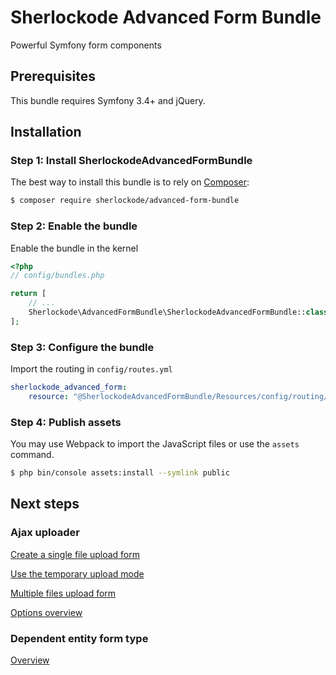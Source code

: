 Sherlockode Advanced Form Bundle
================================

Powerful Symfony form components

## Prerequisites

This bundle requires Symfony 3.4+ and jQuery.

## Installation

### Step 1: Install SherlockodeAdvancedFormBundle

The best way to install this bundle is to rely on [Composer](https://getcomposer.org/):

```bash
$ composer require sherlockode/advanced-form-bundle
```

### Step 2: Enable the bundle

Enable the bundle in the kernel

```php
<?php
// config/bundles.php

return [
    // ...
    Sherlockode\AdvancedFormBundle\SherlockodeAdvancedFormBundle::class => ['all' => true],
];
```

### Step 3: Configure the bundle

Import the routing in `config/routes.yml`

```yaml
sherlockode_advanced_form:
    resource: "@SherlockodeAdvancedFormBundle/Resources/config/routing/all.yml"
```

### Step 4: Publish assets

You may use Webpack to import the JavaScript files or use the `assets` command.

```bash
$ php bin/console assets:install --symlink public
```

## Next steps

### Ajax uploader

[Create a single file upload form](Resources/doc/single_file_upload.md)

[Use the temporary upload mode](Resources/doc/temporary_upload.md)

[Multiple files upload form](Resources/doc/multiple_files_upload.md)

[Options overview](Resources/doc/options_overview.md)

### Dependent entity form type

[Overview](Resources/doc/dependent_entity.md)
